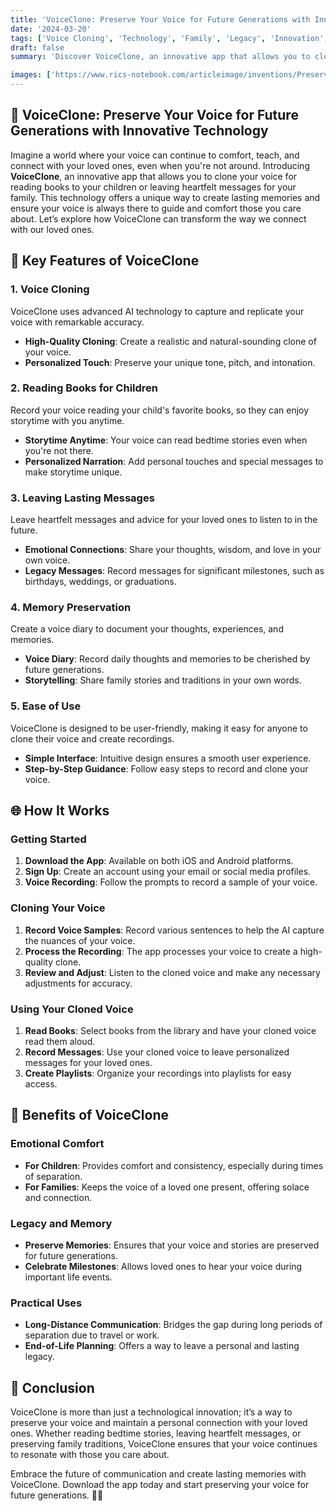 ```yaml
---
title: 'VoiceClone: Preserve Your Voice for Future Generations with Innovative Technology 🎤'
date: '2024-03-20'
tags: ['Voice Cloning', 'Technology', 'Family', 'Legacy', 'Innovation', 'Emotional Well-being']
draft: false
summary: 'Discover VoiceClone, an innovative app that allows you to clone your voice to read books for your children or leave lasting messages for loved ones. Preserve your voice and create meaningful connections that transcend time. 💖'

images: ['https://www.rics-notebook.com/articleimage/inventions/Preserve.png']
---
```


## 🌟 VoiceClone: Preserve Your Voice for Future Generations with Innovative Technology

Imagine a world where your voice can continue to comfort, teach, and connect with your loved ones, even when you're not around. Introducing **VoiceClone**, an innovative app that allows you to clone your voice for reading books to your children or leaving heartfelt messages for your family. This technology offers a unique way to create lasting memories and ensure your voice is always there to guide and comfort those you care about. Let’s explore how VoiceClone can transform the way we connect with our loved ones.

## 🎤 Key Features of VoiceClone

### 1. **Voice Cloning**

VoiceClone uses advanced AI technology to capture and replicate your voice with remarkable accuracy.

- **High-Quality Cloning**: Create a realistic and natural-sounding clone of your voice.
- **Personalized Touch**: Preserve your unique tone, pitch, and intonation.

### 2. **Reading Books for Children**

Record your voice reading your child's favorite books, so they can enjoy storytime with you anytime.

- **Storytime Anytime**: Your voice can read bedtime stories even when you're not there.
- **Personalized Narration**: Add personal touches and special messages to make storytime unique.

### 3. **Leaving Lasting Messages**

Leave heartfelt messages and advice for your loved ones to listen to in the future.

- **Emotional Connections**: Share your thoughts, wisdom, and love in your own voice.
- **Legacy Messages**: Record messages for significant milestones, such as birthdays, weddings, or graduations.

### 4. **Memory Preservation**

Create a voice diary to document your thoughts, experiences, and memories.

- **Voice Diary**: Record daily thoughts and memories to be cherished by future generations.
- **Storytelling**: Share family stories and traditions in your own words.

### 5. **Ease of Use**

VoiceClone is designed to be user-friendly, making it easy for anyone to clone their voice and create recordings.

- **Simple Interface**: Intuitive design ensures a smooth user experience.
- **Step-by-Step Guidance**: Follow easy steps to record and clone your voice.

## 🌐 How It Works

### Getting Started

1. **Download the App**: Available on both iOS and Android platforms.
2. **Sign Up**: Create an account using your email or social media profiles.
3. **Voice Recording**: Follow the prompts to record a sample of your voice.

### Cloning Your Voice

1. **Record Voice Samples**: Record various sentences to help the AI capture the nuances of your voice.
2. **Process the Recording**: The app processes your voice to create a high-quality clone.
3. **Review and Adjust**: Listen to the cloned voice and make any necessary adjustments for accuracy.

### Using Your Cloned Voice

1. **Read Books**: Select books from the library and have your cloned voice read them aloud.
2. **Record Messages**: Use your cloned voice to leave personalized messages for your loved ones.
3. **Create Playlists**: Organize your recordings into playlists for easy access.

## 💖 Benefits of VoiceClone

### Emotional Comfort

- **For Children**: Provides comfort and consistency, especially during times of separation.
- **For Families**: Keeps the voice of a loved one present, offering solace and connection.

### Legacy and Memory

- **Preserve Memories**: Ensures that your voice and stories are preserved for future generations.
- **Celebrate Milestones**: Allows loved ones to hear your voice during important life events.

### Practical Uses

- **Long-Distance Communication**: Bridges the gap during long periods of separation due to travel or work.
- **End-of-Life Planning**: Offers a way to leave a personal and lasting legacy.

## 🌠 Conclusion

VoiceClone is more than just a technological innovation; it’s a way to preserve your voice and maintain a personal connection with your loved ones. Whether reading bedtime stories, leaving heartfelt messages, or preserving family traditions, VoiceClone ensures that your voice continues to resonate with those you care about.

Embrace the future of communication and create lasting memories with VoiceClone. Download the app today and start preserving your voice for future generations. 🎤💖
